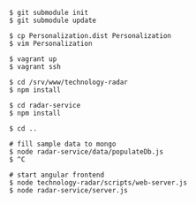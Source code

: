 

    $ git submodule init
    $ git submodule update

    $ cp Personalization.dist Personalization
    $ vim Personalization

    $ vagrant up
    $ vagrant ssh

    $ cd /srv/www/technology-radar
    $ npm install

    $ cd radar-service
    $ npm install

    $ cd ..
    
    # fill sample data to mongo
    $ node radar-service/data/populateDb.js
    $ ^C

    # start angular frontend
    $ node technology-radar/scripts/web-server.js
    $ node radar-service/server.js

